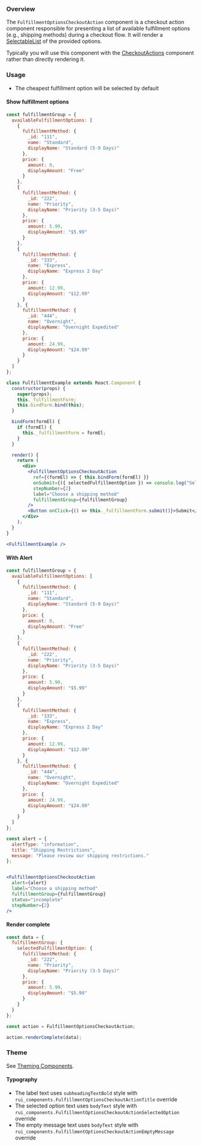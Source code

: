 ### Overview

The `FulfillmentOptionsCheckoutAction` component is a checkout action component responsible for presenting a list of available fulfillment options (e.g., shipping methods) during a checkout flow. It will render a [SelectableList](./#!/AddressChoice) of the provided options.

Typically you will use this component with the [CheckoutActions](./#!/CheckoutActions) component rather than directly rendering it.

### Usage

- The cheapest fulfillment option will be selected by default

#### Show fulfillment options

```jsx
const fulfillmentGroup = {
  availableFulfillmentOptions: [
    {
      fulfillmentMethod: {
        _id: "111",
        name: "Standard",
        displayName: "Standard (5-9 Days)"
      },
      price: {
        amount: 0,
        displayAmount: "Free"
      }
    },
    {
      fulfillmentMethod: {
        _id: "222",
        name: "Priority",
        displayName: "Priority (3-5 Days)"
      },
      price: {
        amount: 5.99,
        displayAmount: "$5.99"
      }
    },
    {
      fulfillmentMethod: {
        _id: "333",
        name: "Express",
        displayName: "Express 2 Day"
      },
      price: {
        amount: 12.99,
        displayAmount: "$12.99"
      }
    }, {
      fulfillmentMethod: {
        _id: "444",
        name: "Overnight",
        displayName: "Overnight Expedited"
      },
      price: {
        amount: 24.99,
        displayAmount: "$24.99"
      }
    }
  ]
};

class FulfillmentExample extends React.Component {
  constructor(props) {
    super(props);
    this._fulfillmentForm;
    this.bindForm.bind(this);
  }

  bindForm(formEl) {
    if (formEl) {
      this._fulfillmentForm = formEl;
    }
  }

  render() {
    return (
      <div>
        <FulfillmentOptionsCheckoutAction
          ref={(formEl) => { this.bindForm(formEl) }}
          onSubmit={({ selectedFulfillmentOption }) => console.log("Selected fulfillment option:", selectedFulfillmentOption)}
          stepNumber={2}
          label="Choose a shipping method"
          fulfillmentGroup={fulfillmentGroup}
        />
        <Button onClick={() => this._fulfillmentForm.submit()}>Submit</Button>
      </div>
    );
  }
}

<FulfillmentExample />
```

#### With Alert
```jsx
const fulfillmentGroup = {
  availableFulfillmentOptions: [
    {
      fulfillmentMethod: {
        _id: "111",
        name: "Standard",
        displayName: "Standard (5-9 Days)"
      },
      price: {
        amount: 0,
        displayAmount: "Free"
      }
    },
    {
      fulfillmentMethod: {
        _id: "222",
        name: "Priority",
        displayName: "Priority (3-5 Days)"
      },
      price: {
        amount: 5.99,
        displayAmount: "$5.99"
      }
    },
    {
      fulfillmentMethod: {
        _id: "333",
        name: "Express",
        displayName: "Express 2 Day"
      },
      price: {
        amount: 12.99,
        displayAmount: "$12.99"
      }
    }, {
      fulfillmentMethod: {
        _id: "444",
        name: "Overnight",
        displayName: "Overnight Expedited"
      },
      price: {
        amount: 24.99,
        displayAmount: "$24.99"
      }
    }
  ]
};

const alert = {
  alertType: "information",
  title: "Shipping Restrictions",
  message: "Please review our shipping restrictions."
};


<FulfillmentOptionsCheckoutAction
  alert={alert}
  label="Choose a shipping method"
  fulfillmentGroup={fulfillmentGroup}
  status="incomplete"
  stepNumber={2}
/>
```

#### Render complete

```jsx
const data = {
  fulfillmentGroup: {
    selectedFulfillmentOption: {
      fulfillmentMethod: {
        _id: "222",
        name: "Priority",
        displayName: "Priority (3-5 Days)"
      },
      price: {
        amount: 5.99,
        displayAmount: "$5.99"
      }
    }
  }
};

const action = FulfillmentOptionsCheckoutAction;

action.renderComplete(data);
```

### Theme

See [Theming Components](./#!/Theming%20Components).

#### Typography

- The label text uses `subheadingTextBold` style with `rui_components.FulfillmentOptionsCheckoutActionTitle` override
- The selected option text uses `bodyText` style with `rui_components.FulfillmentOptionsCheckoutActionSelectedOption` override
- The empty message text uses `bodyText` style with `rui_components.FulfillmentOptionsCheckoutActionEmptyMessage` override
